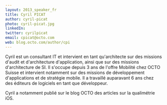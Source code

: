 ```yaml
---
layout: 2013_speaker_fr
title: Cyril PICAT
author: cyril-picat
photo: cyril-picat.jpg
linkedIn:
twitter: cyrilpicat
email: cpicat@octo.com
web: blog.octo.com/author/cpi
---
```


Cyril est un consultant IT et intervient en tant qu'architecte sur des missions d'audit et d'architecture d'application, ainsi que sur des missions d'architecture de SI. Il s'occupe depuis 3 ans de l'offre Mobilité chez 
OCTO Suisse et intervient notamment sur des missions de développement d'applications et de stratégie mobile. Il a travaillé auparavant 6 ans chez des éditeurs de logiciels en tant que développeur.

Cyril a notamment publié sur le blog OCTO des articles sur la qualimétrie iOS.